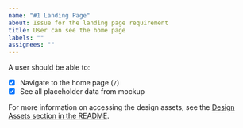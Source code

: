 ```yaml
---
name: "#1 Landing Page"
about: Issue for the landing page requirement
title: User can see the home page
labels: ""
assignees: ""
---
```


A user should be able to:

- [x] Navigate to the home page (`/`)
- [x] See all placeholder data from mockup

For more information on accessing the design assets, see the [Design Assets section in the README](https://github.com/OpenClassrooms-Student-Center/Project-10-Bank-API#design-assets).

